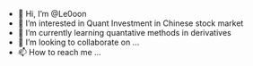 - 👋 Hi, I’m @Le0oon
- 👀 I’m interested in Quant Investment in Chinese stock market
- 🌱 I’m currently learning quantative methods in derivatives
- 💞️ I’m looking to collaborate on ...
- 📫 How to reach me ...

<!---
Le0oon/Le0oon is a ✨ special ✨ repository because its `README.md` (this file) appears on your GitHub profile.
You can click the Preview link to take a look at your changes.
--->
